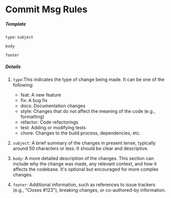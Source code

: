 # Commit Msg Rules

##### Template
`type`: `subject`

`body`

`footer`

##### Details
1. `type`:This indicates the type of change being made. It can be one of the following:
   - feat: A new feature
   - fix: A bug fix
   - docs: Documentation changes
   - style: Changes that do not affect the meaning of the code (e.g., formatting)
   - refactor: Code refactorings
   - test: Adding or modifying tests
   - chore: Changes to the build process, dependencies, etc.
   
 
2. `subject`: A brief summary of the changes in present tense, typically around 50 characters or less. It should be clear and descriptive.


3. `body`:
A more detailed description of the changes. This section can include why the change was made, any relevant context, and how it affects the codebase. It's optional but encouraged for more complex changes.

4. `footer`:
Additional information, such as references to issue trackers (e.g., "Closes #123"), breaking changes, or co-authored-by information.
